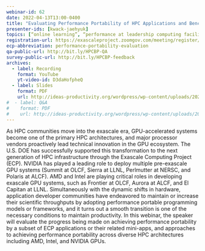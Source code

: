 ```yaml
---
webinar-id: 62
date: 2022-04-13T13:00-0400
title: "Evaluating Performance Portability of HPC Applications and Benchmarks Across Diverse HPC Architectures"
presenter-ids: [kwack-jaehyuk]
topics: [“online learning”, “performance at leadership computing facilities”, “performance portability”]
registration-url: https://exascaleproject.zoomgov.com/meeting/register/vJIsdOGprDMjE4X9dnLIY1DleDme3cYyFpI
ecp-abbreviation: performance-portability-evaluation
qa-public-url: http://bit.ly/HPCBP-QA
survey-public-url: http://bit.ly/HPCBP-feedback
archives:
  - label: Recording
    format: YouTube
    yt-video-id: D3daHofpheQ
  - label: Slides
    format: PDF
    url: http://ideas-productivity.org/wordpress/wp-content/uploads/2022/04/hpcbp062-performanceportability.pdf
#  - label: Q&A
#    format: PDF
#    url: http://ideas-productivity.org/wordpress/wp-content/uploads/2020/07/webinar043-spack-qa.pdf
---
```

As HPC communities move into the exascale era, GPU-accelerated systems become one of the primary HPC architectures, and major processor vendors proactively lead technical innovation in the GPU ecosystem. The U.S. DOE has successfully supported this transformation to the next generation of HPC infrastructure through the Exascale Computing Project (ECP). NVIDIA has played a leading role to deploy multiple pre-exascale GPU systems (Summit at OLCF, Sierra at LLNL, Perlmutter at NERSC, and Polaris at ALCF). AMD and Intel are playing critical roles in developing exascale GPU systems, such as Frontier at OLCF, Aurora at ALCF, and El Capitan at LLNL. Simultaneously with the dynamic shifts in hardware, application developer communities have endeavored to maintain or increase their scientific throughputs by adopting performance portable programming models or frameworks, and it turns out a smooth transition is one of the necessary conditions to maintain productivity. In this webinar, the speaker will evaluate the progress being made on achieving performance portability by a subset of ECP applications or their related mini-apps, and approaches to achieving performance portability across diverse HPC architectures including AMD, Intel, and NVIDIA GPUs.

